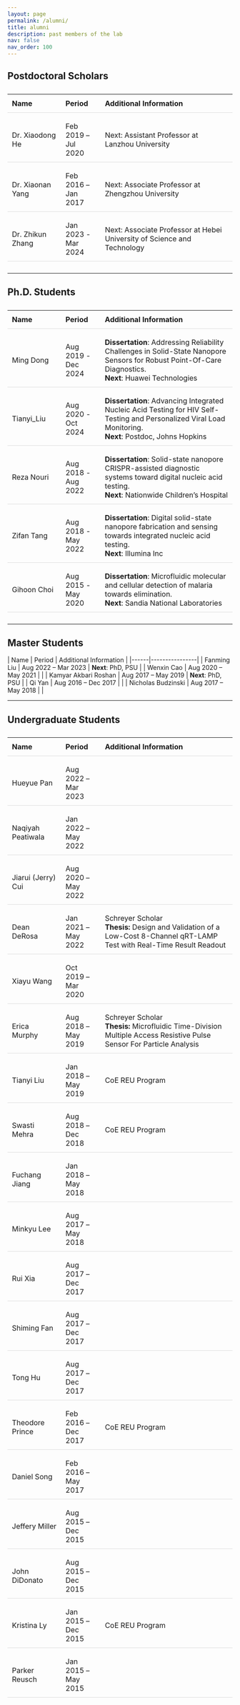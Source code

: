 ```yaml
---
layout: page
permalink: /alumni/
title: alumni
description: past members of the lab
nav: false
nav_order: 100
---
```


<style>
  table {
    width: 100%;
    table-layout: fixed;
    border-collapse: separate; /* Change from collapse to separate */
    border-spacing: 0 10px; /* Adds space between rows */
  }
  th, td {
    padding: 10px;
    border-bottom: 1px solid #ddd;
    text-align: left;
  }
  th:first-child, td:first-child {
    width: 18%;
    min-width: 100px;
  }
  th:nth-child(2), td:nth-child(2) {
    width: 18%;
  }
  th:last-child, td:last-child {
    width: 64%;
  }
</style>

## Postdoctoral Scholars

| Name | Period | Additional Information |
|------|--------|-----------------|
| Dr. Xiaodong He | Feb 2019 – Jul 2020 | Next: Assistant Professor at Lanzhou University |
| Dr. Xiaonan Yang | Feb 2016 – Jan 2017 | Next: Associate Professor at Zhengzhou University |
| Dr. Zhikun Zhang | Jan 2023 - Mar 2024 | Next: Associate Professor at Hebei University of Science and Technology |

---

## Ph.D. Students

| Name | Period | Additional Information |
|------|----------------|--------|
| Ming Dong | Aug 2019 - Dec 2024 | **Dissertation**: Addressing Reliability Challenges in Solid-State Nanopore Sensors for Robust Point-Of-Care Diagnostics. <br>**Next**: Huawei Technologies |
| Tianyi_Liu | Aug 2020 - Oct 2024 | **Dissertation**: Advancing Integrated Nucleic Acid Testing for HIV Self-Testing and Personalized Viral Load Monitoring. <br>**Next**: Postdoc, Johns Hopkins |
| Reza Nouri | Aug 2018 - Aug 2022 | **Dissertation**: Solid-state nanopore CRISPR-assisted diagnostic systems toward digital nucleic acid testing. <br>**Next**: Nationwide Children’s Hospital |
| Zifan Tang | Aug 2018 - May 2022 | **Dissertation**: Digital solid-state nanopore fabrication and sensing towards integrated nucleic acid testing. <br>**Next**: Illumina Inc |
| Gihoon Choi | Aug 2015 - May 2020 | **Dissertation**: Microfluidic molecular and cellular detection of malaria towards elimination. <br>**Next**: Sandia National Laboratories |

---

## Master Students

| Name | Period | Additional Information |
|------|----------------|
| Fanming Liu |  Aug 2022 – Mar 2023 | **Next**: PhD, PSU |
| Wenxin Cao |  Aug 2020 – May 2021 | |
| Kamyar Akbari Roshan |  Aug 2017 – May 2019 | **Next**: PhD, PSU |
| Qi Yan |  Aug 2016 – Dec 2017 | |
| Nicholas Budzinski |  Aug 2017 – May 2018 | |

---

## Undergraduate Students

| Name | Period | Additional Information |
|------|--------|------------------------|
| Hueyue Pan | Aug 2022 – Mar 2023 |  |
| Naqiyah Peatiwala | Jan 2022 – May 2022 |  |
| Jiarui (Jerry) Cui | Aug 2020 – May 2022 |  |
| Dean DeRosa | Jan 2021 – May 2022 | Schreyer Scholar<br>**Thesis:** Design and Validation of a Low-Cost 8-Channel qRT-LAMP Test with Real-Time Result Readout |
| Xiayu Wang | Oct 2019 – Mar 2020 |  |
| Erica Murphy | Aug 2018 – May 2019 | Schreyer Scholar<br>**Thesis:** Microfluidic Time-Division Multiple Access Resistive Pulse Sensor For Particle Analysis |
| Tianyi Liu | Jan 2018 – May 2019 | CoE REU Program|
| Swasti Mehra | Aug 2018 – Dec 2018 | CoE REU Program |
| Fuchang Jiang | Jan 2018 – May 2018 |  |
| Minkyu Lee | Aug 2017 – May 2018 |  |
| Rui Xia | Aug 2017 – Dec 2017 |  |
| Shiming Fan | Aug 2017 – Dec 2017 |  |
| Tong Hu | Aug 2017 – Dec 2017 |  |
| Theodore Prince | Feb 2016 – Dec 2017 | CoE REU Program|
| Daniel Song | Feb 2016 – May 2017 |  |
| Jeffery Miller | Aug 2015 – Dec 2015 |  |
| John DiDonato | Aug 2015 – Dec 2015 |  |
| Kristina Ly | Jan 2015 – Dec 2015 | CoE REU Program|
| Parker Reusch | Jan 2015 – May 2015 |  |